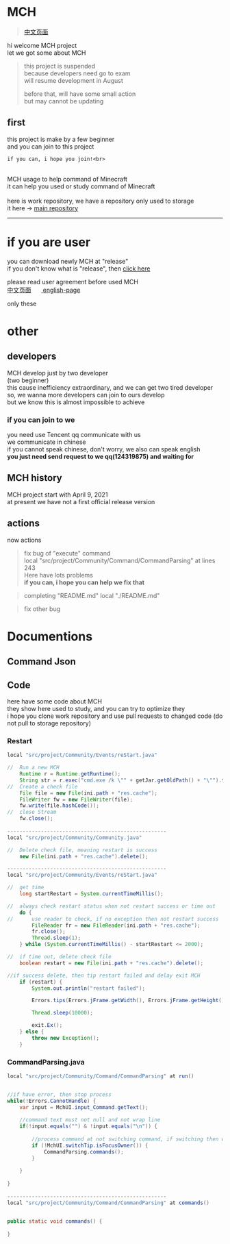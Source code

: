 # MCH
> <a href="https://github.com/zhuaidadaya/MCH/blob/main/README_ZH.md">中文页面</a>

hi welcome MCH project<br>
let we got some about MCH
> this project is suspended<br>
> because developers need go to exam<br>
> will resume development in August<br>
>
> before that, will have some small action<br>
> but may cannot be updating

## first

this project is make by a few beginner<br>
and you can join to this project<br>

```
if you can, i hope you join!<br>
```

<br>
MCH usage to help command of Minecraft<br>
it can help you used or study command of Minecraft<br>
<br>
here is work repository, we have a repository only used to storage <br>
it here -> <a href="https://github.com/andogy/MCH">main repository</a>

<hr>

# if you are user

you can download newly MCH at "release"<br>
if you don't know what is "release", then <a href="https://github.com/zhuaidadaya/MCH/releases">click here</a><br>

please read user agreement before used MCH<br>
<a href="https://github.com/andogy/MCH/tree/main/%E4%B8%AD%E6%96%87/%E5%B8%AE%E5%8A%A9/%E7%94%A8%E6%88%B7%E5%8D%8F%E8%AE%AE">
中文页面</a>&nbsp;&nbsp;&nbsp;&nbsp;&nbsp;&nbsp;<a href="https://github.com/andogy/MCH/tree/main/English/Helps/agreement">
english-page</a>

only these

# other

## developers

MCH develop just by two developer<br>
(two beginner)<br>
this cause inefficiency extraordinary, and we can get two tired developer so, we wanna more developers can join to ours develop<br>
but we know this is almost impossible to achieve

### if you can join to we

you need use Tencent qq communicate with us<br>
we communicate in chinese<br>
if you cannot speak chinese, don't worry, we also can speak english<br>
<b>
you just need send request to we qq(124319875) and waiting for
</b>

## MCH history

MCH project start with April 9, 2021<br>
at present we have not a first official release version<br>

## actions

now actions 
> fix bug of "execute" command<br>
> local "src/project/Community/Command/CommandParsing" at lines 243<br>
Here have lots problems<br>
<b>if you can, i hope you can help we fix that</b>

> completing "README.md"
> local "./README.md"

> fix other bug

# Documentions
## Command Json


## Code
here have some code about MCH<br>
they show here used to study, and you can try to optimize they<br>
i hope you clone work repository and use pull requests to changed code
(do not pull to storage repository)

### Restart
```java
local "src/project/Community/Events/reStart.java"

//  Run a new MCH
    Runtime r = Runtime.getRuntime();
    String str = r.exec("cmd.exe /k \"" + getJar.getOldPath() + "\"").toString();
//  Create a check file
    File file = new File(ini.path + "res.cache");
    FileWriter fw = new FileWriter(file);
    fw.write(file.hashCode());
//  close Stream
    fw.close();
    
----------------------------------------------------
local "src/project/Community/Community.java"

//  Delete check file, meaning restart is success
    new File(ini.path + "res.cache").delete();

----------------------------------------------------
local "src/project/Community/Events/reStart.java"

//  get time
    long startRestart = System.currentTimeMillis();

//  always check restart status when not restart success or time out
    do {
//      use reader to check, if no exception then not restart success
        FileReader fr = new FileReader(ini.path + "res.cache");
        fr.close();
        Thread.sleep(1);
    } while (System.currentTimeMillis() - startRestart <= 2000);

//  if time out, delete check file
    boolean restart = new File(ini.path + "res.cache").delete();

//if success delete, then tip restart failed and delay exit MCH
    if (restart) {
        System.out.println("restart failed");

        Errors.tips(Errors.jFrame.getWidth(), Errors.jFrame.getHeight(), "restart failed");

        Thread.sleep(10000);

        exit.Ex();
    } else {
        throw new Exception();
    }

```

### CommandParsing.java

``` java
local "src/project/Community/Command/CommandParsing" at run() 


//if have error, then stop process
while(!Errors.CannotHandle) {
    var input = MchUI.input_Command.getText();
    
    //command text must not null and not wrap line
    if(!input.equals("") & !input.equals("\n")) {
    
        //process command at not switching command, if switching then waiting for
        if (!MchUI.switchTip.isFocusOwner()) {
            CommandParsing.commands();
        }
        
    }
    
}
 
----------------------------------------------------
local "src/project/Community/Command/CommandParsing" at commands()

 
public static void commands() {
     
}
```

### 
